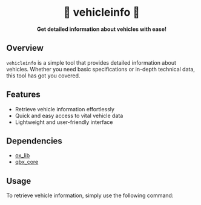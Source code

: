 <h1 align="center">🚗 vehicleinfo 🚙</h1>

<p align="center">
  <strong>Get detailed information about vehicles with ease!</strong>
</p>

## Overview
`vehicleinfo` is a simple tool that provides detailed information about vehicles. Whether you need basic specifications or in-depth technical data, this tool has got you covered.

## Features
- Retrieve vehicle information effortlessly
- Quick and easy access to vital vehicle data
- Lightweight and user-friendly interface

## Dependencies
- [ox_lib](https://github.com/example/ox_lib)
- [qbx_core](https://github.com/example/qbx_core)

## Usage
To retrieve vehicle information, simply use the following command:
